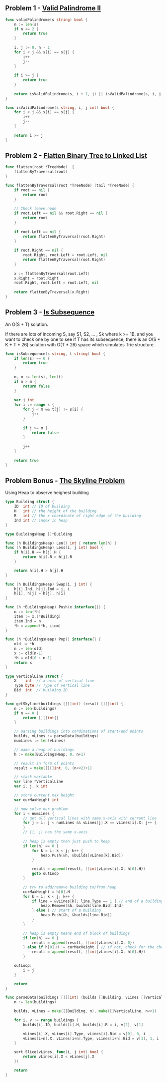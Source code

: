 ## Problem 1 - [Valid Palindrome II](https://leetcode.com/problems/valid-palindrome-ii/description/)

```go
func validPalindrome(s string) bool {
    n := len(s)
    if n <= 2 {
        return true
    }
    
    i, j := 0, n - 1
    for i < j && s[i] == s[j] {
        i++
        j--
    }
    
    if i >= j {
        return true
    }
    
    return isValidPalindrome(s, i + 1, j) || isValidPalindrome(s, i, j-1)
}

func isValidPalindrome(s string, i, j int) bool {
    for i < j && s[i] == s[j] {
        i++
        j--
    }
    
    return i >= j
}
```

## Problem 2 - [Flatten Binary Tree to Linked List](https://leetcode.com/problems/flatten-binary-tree-to-linked-list/description/)

```go
func flatten(root *TreeNode)  {
    flattenByTraversal(root)
}

func flattenByTraversal(root *TreeNode) (tail *TreeNode) {
    if root == nil {
        return root
    }
    
    // Check leave node
    if root.Left == nil && root.Right == nil {
        return root
    }
    
    if root.Left == nil {
        return flattenByTraversal(root.Right)
    }
    
    if root.Right == nil {
        root.Right, root.Left = root.Left, nil
        return flattenByTraversal(root.Right)
    }
    
    x := flattenByTraversal(root.Left)
    x.Right = root.Right
    root.Right, root.Left = root.Left, nil
    
    return flattenByTraversal(x.Right)
}
```

## Problem 3 - [Is Subsequence](https://leetcode.com/problems/is-subsequence/description/)

An O(S + T) solution.

If there are lots of incoming S, say S1, S2, ... , Sk where k >= 1B, and you want to check one by one to see if T has its subsequence, there is an O(S * K + T * 26) solution with O(T * 26) space which simulates Trie structure.

```go
func isSubsequence(s string, t string) bool {
    if len(s) == 0 {
        return true
    }
    
    n, m := len(s), len(t)
    if n > m {
        return false
    }
    
    var j int
    for i := range s {
        for j < m && t[j] != s[i] {
            j++
        }
        
        if j >= m {
            return false
        }
        
        j++
    }
    
    return true
}
```

## Problem Bonus - [The Skyline Problem](https://leetcode.com/problems/the-skyline-problem/description/)

Using Heap to observe heighest building

```go
type Building struct {
	ID  int // ID of building
	H   int // the height of the building
	R   int // the x coordinate of right edge of the building
	Ind int // index in heap
}

type BuildingsHeap []*Building

func (h BuildingsHeap) Len() int { return len(h) }
func (h BuildingsHeap) Less(i, j int) bool {
	if h[i].H == h[j].H {
		return h[i].R > h[j].R
	}

	return h[i].H > h[j].H
}

func (h BuildingsHeap) Swap(i, j int) {
	h[i].Ind, h[j].Ind = j, i
	h[i], h[j] = h[j], h[i]
}

func (h *BuildingsHeap) Push(x interface{}) {
	n := len(*h)
	item := x.(*Building)
	item.Ind = n
	*h = append(*h, item)
}

func (h *BuildingsHeap) Pop() interface{} {
	old := *h
	n := len(old)
	x := old[n-1]
	*h = old[0 : n-1]
	return x
}

type VerticalLine struct {
	X    int  // x-axis of vertical line
	Type byte // Type of vertical line
	Bid  int  // building ID
}

func getSkyline(buildings [][]int) (result [][]int) {
	n := len(buildings)
	if n == 0 {
		return [][]int{}
	}

	// parsing buildings into cordinations of start/end points
	builds, vLines := parseData(buildings)
	numLines := len(vLines)

	// make a heap of buildings
	h := make(BuildingsHeap, 0, n+1)

	// result in form of points
	result = make([][]int, 0, (n<<2)+1)

	// stack variable
	var line *VerticalLine
	var i, j, k int

	// store current max height
	var curMaxHeight int

    // now solve our problem
	for i < numLines {
        // get all vertical lines with same x-axis with current line
		for j = i; j < numLines && vLines[j].X == vLines[i].X; j++ {
		}
        // [i, j) has the same x-axis
        
        // heap is empty then just push to heap
		if len(h) == 0 { 
			for k = i; k < j; k++ {
				heap.Push(&h, &builds[vLines[k].Bid])
			}

			result = append(result, []int{vLines[i].X, h[0].H})
			goto outLoop
		}

		// try to add/remove building to/from heap
		curMaxHeight = h[0].H
		for k = i; k < j; k++ {
			if line = &vLines[k]; line.Type == 1 { // end of a building
				heap.Remove(&h, builds[line.Bid].Ind)
			} else { // start of a building
				heap.Push(&h, &builds[line.Bid])
			}
		}

		// heap is empty means end of block of buildings
		if len(h) == 0 {
			result = append(result, []int{vLines[i].X, 0})
        } else if h[0].H != curMaxHeight { // if not, check for the change of max height
			result = append(result, []int{vLines[i].X, h[0].H})
		}

	outLoop:
		i = j
	}

	return
}

func parseData(buildings [][]int) (builds []Building, vLines []VerticalLine) {
	n := len(buildings)

	builds, vLines = make([]Building, n), make([]VerticalLine, n<<1)

	for i, v := range buildings {
		builds[i].ID, builds[i].H, builds[i].R = i, v[2], v[1]

		vLines[i].X, vLines[i].Type, vLines[i].Bid = v[0], 0, i
		vLines[i+n].X, vLines[i+n].Type, vLines[i+n].Bid = v[1], 1, i
	}

	sort.Slice(vLines, func(i, j int) bool {
		return vLines[i].X < vLines[j].X
	})

	return
}
```